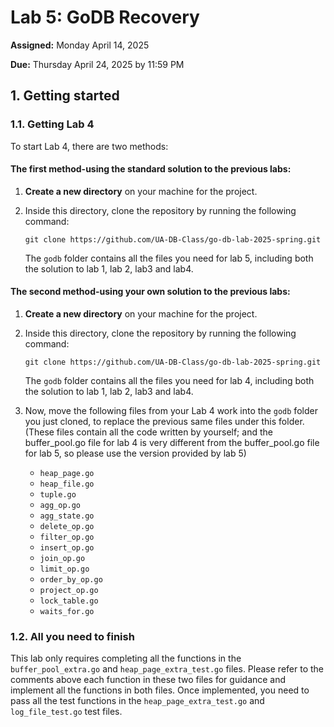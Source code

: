 
# Lab 5: GoDB Recovery

**Assigned:**  Monday April 14, 2025

**Due:**  Thursday April 24, 2025 by 11:59 PM


## 1. Getting started

### 1.1. Getting Lab 4

To start Lab 4, there are two methods:

#### The first method-using the standard solution to the previous labs:

1. **Create a new directory** on your machine for the project.

2. Inside this directory, clone the repository by running the following command:
   ```
   git clone https://github.com/UA-DB-Class/go-db-lab-2025-spring.git
   ```

   The `godb` folder contains all the files you need for lab 5, including both the solution to lab 1, lab 2, lab3 and lab4.

#### The second method-using your own solution to the previous labs:

1. **Create a new directory** on your machine for the project.

2. Inside this directory, clone the repository by running the following command:

   ```
   git clone https://github.com/UA-DB-Class/go-db-lab-2025-spring.git
   ```

   The `godb` folder contains all the files you need for lab 4, including both the solution to lab 1, lab 2, lab3 and lab4.

3. Now, move the following files from your Lab 4 work into the `godb` folder you just cloned, to replace the previous same files under this folder. (These files contain all the code written by yourself; and the buffer_pool.go file for lab 4 is very different from the buffer_pool.go file for lab 5, so please use the version provided by lab 5)

   * `heap_page.go`
   * `heap_file.go`
   * `tuple.go`
   * `agg_op.go `
   * `agg_state.go`
   * `delete_op.go`
   * `filter_op.go`
   * `insert_op.go`
   * `join_op.go`
   * `limit_op.go`
   * `order_by_op.go`
   * `project_op.go`
   * `lock_table.go`
   * `waits_for.go`


### 1.2. All you need to finish

This lab only requires completing all the functions in the `buffer_pool_extra.go` and `heap_page_extra_test.go` files. Please refer to the comments above each function in these two files for guidance and implement all the functions in both files. Once implemented, you need to pass all the test functions in the `heap_page_extra_test.go` and `log_file_test.go` test files.
